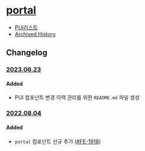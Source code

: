 # [portal](https://rxc.atlassian.net/browse/FE-1918)
  * [PUI리스트](../README.md)
  * [Archived History](https://www.notion.so/rxc/Portal-a744c858f87b45b0809518bc2569f0d5?pvs=4)

## Changelog

### [2023.06.23](https://rxc.atlassian.net/browse/FE-3326)
#### Added 
  * PUI 컴포넌트 변경 이력 관리를 위한 `README.md` 파일 생성

### [2022.08.04](https://github.com/rxcompany/fe-mobile/commit/da4bce973a1fff593fb255ef5a9f136f413cc128)
#### Added 
  * `portal` 컴포넌트 신규 추가 ([#FE-1918](https://rxc.atlassian.net/browse/FE-1918))